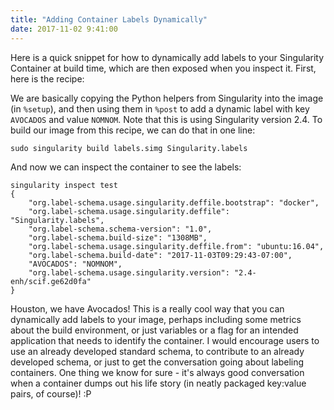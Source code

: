 ```yaml
---
title: "Adding Container Labels Dynamically"
date: 2017-11-02 9:41:00
---
```


Here is a quick snippet for how to dynamically add labels to your Singularity Container at build time, which are then exposed when you inspect it. First, here is the recipe:

<script src="https://gist.github.com/vsoch/6b9fb12876dab7d9fdb2bcf243572909.js"></script>

We are basically copying the Python helpers from Singularity into the image (in `%setup`), and then using them in `%post` to add a dynamic label with key `AVOCADOS` and value `NOMNOM`. Note that this is using Singularity version 2.4. To build our image from this recipe, we can do that in one line:

```
sudo singularity build labels.simg Singularity.labels
```

And now we can inspect the container to see the labels:

```
singularity inspect test 
{
    "org.label-schema.usage.singularity.deffile.bootstrap": "docker",
    "org.label-schema.usage.singularity.deffile": "Singularity.labels",
    "org.label-schema.schema-version": "1.0",
    "org.label-schema.build-size": "1308MB",
    "org.label-schema.usage.singularity.deffile.from": "ubuntu:16.04",
    "org.label-schema.build-date": "2017-11-03T09:29:43-07:00",
    "AVOCADOS": "NOMNOM",
    "org.label-schema.usage.singularity.version": "2.4-enh/scif.ge62d0fa"
}
```

Houston, we have Avocados! This is a really cool way that you can dynamically add labels to your image, perhaps including some metrics about the build environment, or just variables or a flag for an intended application that needs to identify the container. I would encourage users to use an already developed standard schema, to contribute to an already developed schema, or just to get the conversation going about labeling containers. One thing we know for sure - it's always good conversation when a container dumps out his life story (in neatly packaged key:value pairs, of course)! :P
